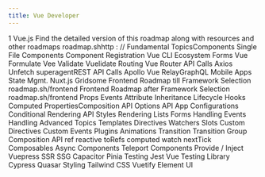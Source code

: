```yaml
---
title: Vue Developer
---
```



1
Vue.js
Find the detailed version of this roadmap
along with resources and other roadmaps
roadmap.shhttp : //
Fundamental TopicsComponents
Single File Components
Component Registration
Vue CLI
Ecosystem
Forms
Vue Formulate
Vee Validate
Vuelidate
Routing
Vue Router
API Calls
Axios
Unfetch
superagentREST API Calls
Apollo
Vue RelayGraphQL
Mobile Apps
State Mgmt.
Nuxt.js
Gridsome
Frontend Roadmap till Framework Selection
roadmap.sh/frontend
Frontend Roadmap after Framework Selection
roadmap.sh/frontend
Props Events
Attribute Inheritance Lifecycle Hooks
Computed PropertiesComposition API
Options API
App Configurations
Conditional Rendering
API Styles
Rendering Lists
Forms Handling
Events Handling
Advanced Topics
Templates
Directives
Watchers
Slots
Custom Directives
Custom Events
Plugins
Animations
Transition
Transition Group
Composition API
ref
reactive
toRefs
computed
watch nextTick
Composables
Async Components
Teleport Components
Provide / Inject
Vuepress
SSR
SSG
Capacitor
Pinia
Testing
Jest
Vue Testing Library
Cypress
Quasar
Styling
Tailwind CSS
Vuetify
Element UI
